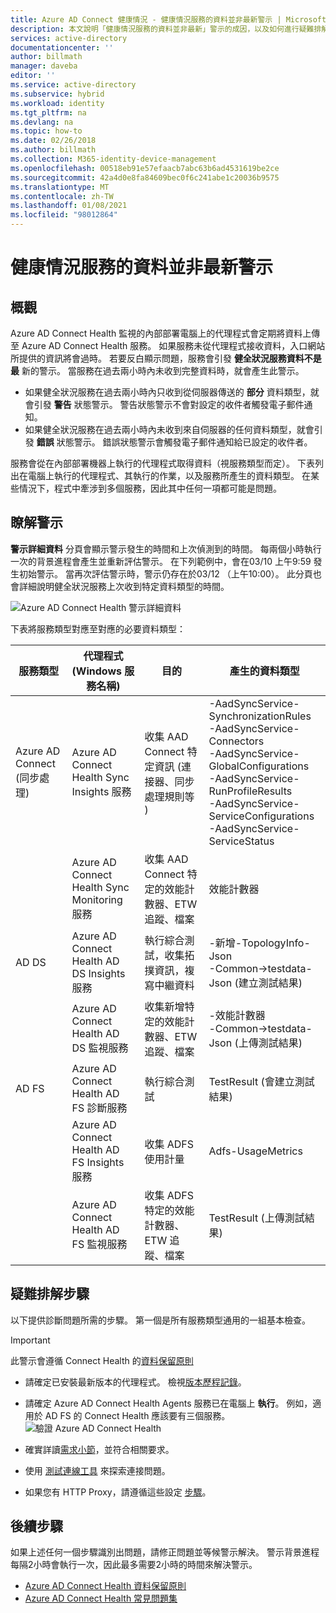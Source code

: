 ```yaml
---
title: Azure AD Connect 健康情況 - 健康情況服務的資料並非最新警示 | Microsoft Docs
description: 本文說明「健康情況服務的資料並非最新」警示的成因，以及如何進行疑難排解。
services: active-directory
documentationcenter: ''
author: billmath
manager: daveba
editor: ''
ms.service: active-directory
ms.subservice: hybrid
ms.workload: identity
ms.tgt_pltfrm: na
ms.devlang: na
ms.topic: how-to
ms.date: 02/26/2018
ms.author: billmath
ms.collection: M365-identity-device-management
ms.openlocfilehash: 00518eb91e57efaacb7abc63b6ad4531619be2ce
ms.sourcegitcommit: 42a4d0e8fa84609bec0f6c241abe1c20036b9575
ms.translationtype: MT
ms.contentlocale: zh-TW
ms.lasthandoff: 01/08/2021
ms.locfileid: "98012864"
---
```

# <a name="health-service-data-is-not-up-to-date-alert"></a>健康情況服務的資料並非最新警示

## <a name="overview"></a>概觀

Azure AD Connect Health 監視的內部部署電腦上的代理程式會定期將資料上傳至 Azure AD Connect Health 服務。 如果服務未從代理程式接收資料，入口網站所提供的資訊將會過時。 若要反白顯示問題，服務會引發 **健全狀況服務資料不是最** 新的警示。 當服務在過去兩小時內未收到完整資料時，就會產生此警示。  

- 如果健全狀況服務在過去兩小時內只收到從伺服器傳送的 **部分** 資料類型，就會引發 **警告** 狀態警示。 警告狀態警示不會對設定的收件者觸發電子郵件通知。 
- 如果健全狀況服務在過去兩小時內未收到來自伺服器的任何資料類型，就會引發 **錯誤** 狀態警示。 錯誤狀態警示會觸發電子郵件通知給已設定的收件者。

服務會從在內部部署機器上執行的代理程式取得資料（視服務類型而定）。 下表列出在電腦上執行的代理程式、其執行的作業，以及服務所產生的資料類型。 在某些情況下，程式中牽涉到多個服務，因此其中任何一項都可能是問題。 

## <a name="understanding-the-alert"></a>瞭解警示

**警示詳細資料** 分頁會顯示警示發生的時間和上次偵測到的時間。 每兩個小時執行一次的背景進程會產生並重新評估警示。 在下列範例中，會在03/10 上午9:59 發生初始警示。 當再次評估警示時，警示仍存在於03/12 （上午10:00）。 此分頁也會詳細說明健全狀況服務上次收到特定資料類型的時間。 
 
 ![Azure AD Connect Health 警示詳細資料](./media/how-to-connect-health-data-freshness/data-freshness-details.png)
 
下表將服務類型對應至對應的必要資料類型：

| 服務類型 | 代理程式 (Windows 服務名稱)  | 目的 | 產生的資料類型  |
| --- | --- | --- | --- |  
| Azure AD Connect (同步處理)  | Azure AD Connect Health Sync Insights 服務 | 收集 AAD Connect 特定資訊 (連接器、同步處理規則等 )  | -AadSyncService-SynchronizationRules <br />  -AadSyncService-Connectors <br /> -AadSyncService-GlobalConfigurations  <br />  -AadSyncService-RunProfileResults <br /> -AadSyncService-ServiceConfigurations <br /> -AadSyncService-ServiceStatus   |
|  | Azure AD Connect Health Sync Monitoring 服務 | 收集 AAD Connect 特定的效能計數器、ETW 追蹤、檔案 | 效能計數器 |
| AD DS | Azure AD Connect Health AD DS Insights 服務 | 執行綜合測試，收集拓撲資訊，複寫中繼資料 |  -新增-TopologyInfo-Json <br /> -Common->testdata-Json (建立測試結果)    | 
|  | Azure AD Connect Health AD DS 監視服務 | 收集新增特定的效能計數器、ETW 追蹤、檔案 | -效能計數器  <br /> -Common->testdata-Json (上傳測試結果)   |
| AD FS | Azure AD Connect Health AD FS 診斷服務 | 執行綜合測試 | TestResult (會建立測試結果)  | 
| | Azure AD Connect Health AD FS Insights 服務  | 收集 ADFS 使用計量 | Adfs-UsageMetrics |
| | Azure AD Connect Health AD FS 監視服務 | 收集 ADFS 特定的效能計數器、ETW 追蹤、檔案 | TestResult (上傳測試結果)  |

## <a name="troubleshooting-steps"></a>疑難排解步驟 

以下提供診斷問題所需的步驟。 第一個是所有服務類型通用的一組基本檢查。 

> [!IMPORTANT] 
> 此警示會遵循 Connect Health 的[資料保留原則](reference-connect-health-user-privacy.md#data-retention-policy)

* 請確定已安裝最新版本的代理程式。 檢視[版本歷程記錄](reference-connect-health-version-history.md)。 
* 請確定 Azure AD Connect Health Agents 服務已在電腦上 **執行**。 例如，適用於 AD FS 的 Connect Health 應該要有三個服務。
  ![驗證 Azure AD Connect Health](./media/how-to-connect-health-agent-install/install5.png)

* 確實詳讀[需求小節](how-to-connect-health-agent-install.md#requirements)，並符合相關要求。
* 使用 [測試連線工具](how-to-connect-health-agent-install.md#test-connectivity-to-azure-ad-connect-health-service) 來探索連接問題。
* 如果您有 HTTP Proxy，請遵循這些設定 [步驟](how-to-connect-health-agent-install.md#configure-azure-ad-connect-health-agents-to-use-http-proxy)。 


## <a name="next-steps"></a>後續步驟
如果上述任何一個步驟識別出問題，請修正問題並等候警示解決。 警示背景進程每隔2小時會執行一次，因此最多需要2小時的時間來解決警示。 

* [Azure AD Connect Health 資料保留原則](reference-connect-health-user-privacy.md#data-retention-policy)
* [Azure AD Connect Health 常見問題集](reference-connect-health-faq.md)
